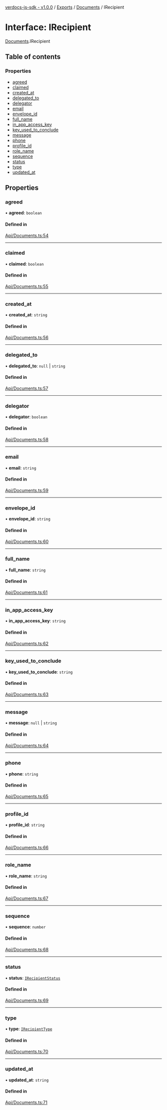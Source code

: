 [verdocs-js-sdk - v1.0.0](../README.md) / [Exports](../modules.md) / [Documents](../modules/Documents.md) / IRecipient

# Interface: IRecipient

[Documents](../modules/Documents.md).IRecipient

## Table of contents

### Properties

- [agreed](Documents.IRecipient.md#agreed)
- [claimed](Documents.IRecipient.md#claimed)
- [created_at](Documents.IRecipient.md#created_at)
- [delegated_to](Documents.IRecipient.md#delegated_to)
- [delegator](Documents.IRecipient.md#delegator)
- [email](Documents.IRecipient.md#email)
- [envelope_id](Documents.IRecipient.md#envelope_id)
- [full_name](Documents.IRecipient.md#full_name)
- [in_app_access_key](Documents.IRecipient.md#in_app_access_key)
- [key_used_to_conclude](Documents.IRecipient.md#key_used_to_conclude)
- [message](Documents.IRecipient.md#message)
- [phone](Documents.IRecipient.md#phone)
- [profile_id](Documents.IRecipient.md#profile_id)
- [role_name](Documents.IRecipient.md#role_name)
- [sequence](Documents.IRecipient.md#sequence)
- [status](Documents.IRecipient.md#status)
- [type](Documents.IRecipient.md#type)
- [updated_at](Documents.IRecipient.md#updated_at)

## Properties

### agreed

• **agreed**: `boolean`

#### Defined in

[Api/Documents.ts:54](https://github.com/Verdocs/js-sdk/blob/458266e/src/Api/Documents.ts#L54)

___

### claimed

• **claimed**: `boolean`

#### Defined in

[Api/Documents.ts:55](https://github.com/Verdocs/js-sdk/blob/458266e/src/Api/Documents.ts#L55)

___

### created\_at

• **created\_at**: `string`

#### Defined in

[Api/Documents.ts:56](https://github.com/Verdocs/js-sdk/blob/458266e/src/Api/Documents.ts#L56)

___

### delegated\_to

• **delegated\_to**: ``null`` \| `string`

#### Defined in

[Api/Documents.ts:57](https://github.com/Verdocs/js-sdk/blob/458266e/src/Api/Documents.ts#L57)

___

### delegator

• **delegator**: `boolean`

#### Defined in

[Api/Documents.ts:58](https://github.com/Verdocs/js-sdk/blob/458266e/src/Api/Documents.ts#L58)

___

### email

• **email**: `string`

#### Defined in

[Api/Documents.ts:59](https://github.com/Verdocs/js-sdk/blob/458266e/src/Api/Documents.ts#L59)

___

### envelope\_id

• **envelope\_id**: `string`

#### Defined in

[Api/Documents.ts:60](https://github.com/Verdocs/js-sdk/blob/458266e/src/Api/Documents.ts#L60)

___

### full\_name

• **full\_name**: `string`

#### Defined in

[Api/Documents.ts:61](https://github.com/Verdocs/js-sdk/blob/458266e/src/Api/Documents.ts#L61)

___

### in\_app\_access\_key

• **in\_app\_access\_key**: `string`

#### Defined in

[Api/Documents.ts:62](https://github.com/Verdocs/js-sdk/blob/458266e/src/Api/Documents.ts#L62)

___

### key\_used\_to\_conclude

• **key\_used\_to\_conclude**: `string`

#### Defined in

[Api/Documents.ts:63](https://github.com/Verdocs/js-sdk/blob/458266e/src/Api/Documents.ts#L63)

___

### message

• **message**: ``null`` \| `string`

#### Defined in

[Api/Documents.ts:64](https://github.com/Verdocs/js-sdk/blob/458266e/src/Api/Documents.ts#L64)

___

### phone

• **phone**: `string`

#### Defined in

[Api/Documents.ts:65](https://github.com/Verdocs/js-sdk/blob/458266e/src/Api/Documents.ts#L65)

___

### profile\_id

• **profile\_id**: `string`

#### Defined in

[Api/Documents.ts:66](https://github.com/Verdocs/js-sdk/blob/458266e/src/Api/Documents.ts#L66)

___

### role\_name

• **role\_name**: `string`

#### Defined in

[Api/Documents.ts:67](https://github.com/Verdocs/js-sdk/blob/458266e/src/Api/Documents.ts#L67)

___

### sequence

• **sequence**: `number`

#### Defined in

[Api/Documents.ts:68](https://github.com/Verdocs/js-sdk/blob/458266e/src/Api/Documents.ts#L68)

___

### status

• **status**: [`IRecipientStatus`](../modules/Documents.md#irecipientstatus)

#### Defined in

[Api/Documents.ts:69](https://github.com/Verdocs/js-sdk/blob/458266e/src/Api/Documents.ts#L69)

___

### type

• **type**: [`IRecipientType`](../modules/Documents.md#irecipienttype)

#### Defined in

[Api/Documents.ts:70](https://github.com/Verdocs/js-sdk/blob/458266e/src/Api/Documents.ts#L70)

___

### updated\_at

• **updated\_at**: `string`

#### Defined in

[Api/Documents.ts:71](https://github.com/Verdocs/js-sdk/blob/458266e/src/Api/Documents.ts#L71)
